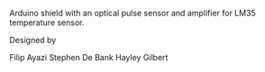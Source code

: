 Arduino shield with an optical pulse sensor and amplifier for LM35 temperature sensor.

Designed by

Filip Ayazi
Stephen De Bank
Hayley Gilbert
